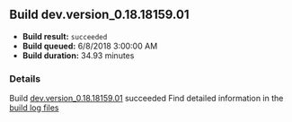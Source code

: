## Build dev.version_0.18.18159.01
- **Build result:** `succeeded`
- **Build queued:** 6/8/2018 3:00:00 AM
- **Build duration:** 34.93 minutes
### Details
Build [dev.version_0.18.18159.01](https://winappstudio.visualstudio.com/web/build.aspx?pcguid=a4ef43be-68ce-4195-a619-079b4d9834c2&builduri=vstfs%3a%2f%2f%2fBuild%2fBuild%2f25831) succeeded
Find detailed information in the [build log files](https://uwpctdiags.blob.core.windows.net/buildlogs/dev.version_0.18.18159.01_logs.zip)
